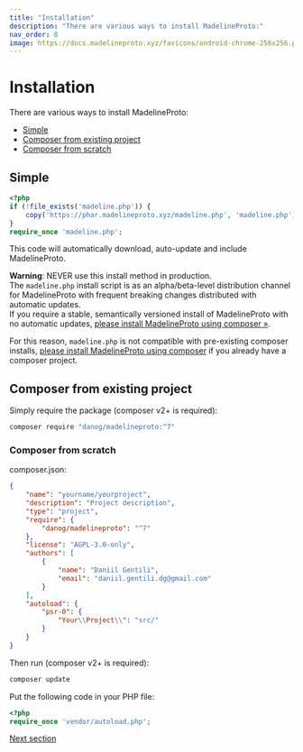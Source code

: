 ```yaml
---
title: "Installation"
description: "There are various ways to install MadelineProto:"
nav_order: 8
image: https://docs.madelineproto.xyz/favicons/android-chrome-256x256.png
---
```

# Installation

There are various ways to install MadelineProto:

* [Simple](#simple)
* [Composer from existing project](#composer-from-existing-project)
* [Composer from scratch](#composer-from-scratch)


## Simple

```php
<?php
if (!file_exists('madeline.php')) {
    copy('https://phar.madelineproto.xyz/madeline.php', 'madeline.php');
}
require_once 'madeline.php';
```

This code will automatically download, auto-update and include MadelineProto.

**Warning**: NEVER use this install method in production.  
The `madeline.php` install script is as an alpha/beta-level distribution channel for MadelineProto with frequent breaking changes distributed with automatic updates.  
If you require a stable, semantically versioned install of MadelineProto with no automatic updates, [please install MadelineProto using composer &raquo;](#composer-from-existing-project).

For this reason, `madeline.php` is not compatible with pre-existing composer installs, [please install MadelineProto using composer](#simple-manual) if you already have a composer project.  

## Composer from existing project

Simply require the package (composer v2+ is required):  

```bash
composer require "danog/madelineproto:^7"
```

### Composer from scratch

composer.json:
```json
{
    "name": "yourname/yourproject",
    "description": "Project description",
    "type": "project",
    "require": {
        "danog/madelineproto": "^7"
    },
    "license": "AGPL-3.0-only",
    "authors": [
        {
            "name": "Daniil Gentili",
            "email": "daniil.gentili.dg@gmail.com"
        }
    ],
    "autoload": {
        "psr-0": {
            "Your\\Project\\": "src/"
        }
    }
}
```

Then run (composer v2+ is required):
```bash
composer update
```

Put the following code in your PHP file:
```php
<?php
require_once 'vendor/autoload.php';
```

<a href="https://docs.madelineproto.xyz/docs/UPDATES.html">Next section</a>